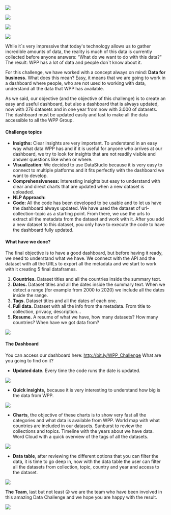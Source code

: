 ![](http://digitalworldtrends.com/Data_Studio/Images/texto_circulosmorados-wpp_readme.jpg)

 ![](https://img.shields.io/badge/Company-WundermanThompson%20Spain-blue) 

 ![](https://img.shields.io/badge/Team-FelipeMoreno&JavierCarmona-blueviolet)

 ![](https://img.shields.io/badge/Python-v3.7-red) 





While it´s very impressive that today's technology allows us to gather incredible amounts of data, the reality is much of this data is currently collected before anyone answers: “What do we want to do with this data?" The result: WPP has a lot of data and people don´t know about it.

For this challenge, we have worked with a concept always on mind: **Data for business.** What does this mean? Easy, it means that we are going to work in a dashboard where people, who are not used to working with data, understand all the data that WPP has available.

As we said, our objective (and the objective of this challenge) is to create an easy and useful dashboard, but also a dashboard that is always updated, now with 276 datasets and in one year from now with 3.000 of datasets. The dashboard must be updated easily and fast to make all the data accessible to all the WPP Group. 

#### Challenge topics

- **Insigths:** Clear insights are very important. To understand in an easy way what data WPP has and if it is useful for anyone who arrives at our dashboard, we try to look for insights that are not readily visible and answer questions like when or where.
- **Visualization:** We decided to use DataStudio because it is very easy to connect to multiple platforms and it fits perfectly with the dashboard we want to develop. 
- **Comprehensiveness:** Interesting insights but easy to understand with clear and direct charts that are updated when a new dataset is uploaded.
- **NLP Approach:**
- **Code:** All the code has been developed to be usable and to let us have the dashboard always updated. We have used the dataset of url-collection-topic as a starting point. From there, we use the urls to extract all the metadata from the dataset and work with it. After you add a new dataset to this dataset, you only have to execute the code to have the dashboard fully updated. 

#### What have we done? 
The final objective is to have a good dashboard, but before having it ready, we need to understand what we have.
We connect with the API and the dataset with all the URLs to export all the metadata and we start to work with it creating 5 final dataframes.
1. **Countries.** Dataset titles and all the countries inside the summary text.
2. **Dates.** Dataset titles and all the dates inside the summary text. When we detect a range (for example from 2000 to 2020) we include all the dates inside the range.
3. **Tags.** Dataset titles and all the dates of each one. 
4. **Full data.** Dataset with all the info from the metadata. From title to collection, privacy, description... 
5. **Resume.** A resume of what we have, how many datasets? How many countries? When have we got data from? 

![](http://digitalworldtrends.com/Data_Studio/Images/006.jpg)

#### The Dashboard

You can access our dashboard here: http://bit.ly/WPP_Challenge
What are you going to find on it? 
- **Updated date.** Every time the code runs the date is updated.  

![](http://digitalworldtrends.com/Data_Studio/Images/000.png)
- **Quick insights,** because it is very interesting to understand how big is the data from WPP. 

![](http://digitalworldtrends.com/Data_Studio/Images/001.jpg)
- **Charts**, the objective of these charts is to show very fast all the categories and what data is available from WPP.
World map with what countries are included in our datasets.
Sunburst to review the collections and topics.
Timeline with the years about we have data.
Word Cloud with a quick overview of the tags of all the datasets.

![](http://digitalworldtrends.com/Data_Studio/Images/003.jpg)

- **Data table**, after reviewing the different options that you can filter the data, it is time to go deep in, now with the data table the user can filter all the datasets from collection, topic, country and year and access to the dataset. 

![](http://digitalworldtrends.com/Data_Studio/Images/004.jpg)

**The Team**, last but not least :stuck_out_tongue_winking_eye: we are the team who have been involved in this amazing Data Challenge and we hope you are happy with the result.

![](http://digitalworldtrends.com/Data_Studio/Images/team.jpg)








